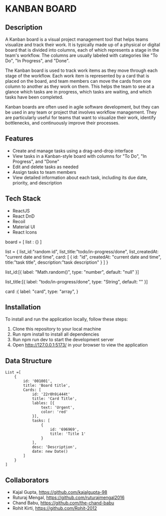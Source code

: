 
# KANBAN BOARD
## Description

A Kanban board is a visual project management tool that helps teams visualize and track their work. It is typically made up of a physical or digital board that is divided into columns, each of which represents a stage in the team's workflow. The columns are usually labeled with categories like "To Do", "In Progress", and "Done".

The Kanban board is used to track work items as they move through each stage of the workflow. Each work item is represented by a card that is placed on the board, and team members can move the cards from one column to another as they work on them. This helps the team to see at a glance which tasks are in progress, which tasks are waiting, and which tasks have been completed.

Kanban boards are often used in agile software development, but they can be used in any team or project that involves workflow management. They are particularly useful for teams that want to visualize their work, identify bottlenecks, and continuously improve their processes.
## Features

+ Create and manage tasks using a drag-and-drop interface
+ View tasks in a Kanban-style board with columns for "To Do", "In Progress", and "Done"
+ Edit and delete tasks as needed
+ Assign tasks to team members
+ View detailed information about each task, including its due date, priority, and description

## Tech Stack


+ ReactJS
+ React DnD
+ Recoil
+ Material UI
+ React Icons


board = [
    list : {}
]

list = {
    list_id:"random id",
    list_title:"todo/in-progress/done",
    list_createdAt: "current date and time",
    card: [
        {
        id: "id",
        createdAt: "current date and time",
        title:"task title",
        description:"task description"
        }
    ]
}



list_id:[{
    label: "Math.random()",
    type: "number",
    default: "null"
}]

list_title:[{
    label: "todo/in-progress/done",
    type: "String",
    default: ""
}]

card :{
    label: "card",
    type: "array",
}








## Installation

To install and run the application locally, follow these steps:

1. Clone this repository to your local machine
2. Run npm install to install all dependencies
3. Run npm run dev to start the development server
4. Open http://127.0.0.1:5173/ in your browser to view the application
## Data Structure

```
List =[
    {
        id: '001001',
        title: 'Board title',
        Cards: [
            id: '22r0h9i444t'
            title: 'Card Title',
            lables: [{
                text: 'Urgent',
                color: 'red'
            }],
            tasks: [
                {
                    id: '696969',
                    title: 'Title 1'
                }
            ],
            desc: 'Description',
            date: new Date()
        ]
    }
]
```
## Collaborators
+ Kajal Gupta, https://github.com/kajalgupta-98
+ Ruturaj Mengal, https://github.com/ruturajmengal2016
+ Chand Babu, https://github.com/the-chand-babu
+ Rohit Kirti, https://github.com/Rohit-2012